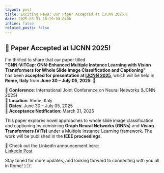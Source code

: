 ```yaml
---
layout: post
title: Exciting News: Our Paper Accepted at IJCNN 2025!🎉
date: 2025-03-31 18:29:00-0400
inline: false
related_posts: false
---
```


## 🎉 Paper Accepted at IJCNN 2025!

I'm thrilled to share that our paper titled  
**"GNN-ViTCap: GNN-Enhanced Multiple Instance Learning with Vision Transformers for Whole Slide Image Classification and Captioning"**  
has been **accepted for presentation at [IJCNN 2025](https://2025.ijcnn.org/)**, which will be held in **Rome, Italy** from **June 30 – July 05, 2025**. 🚀

📌 **Conference**: International Joint Conference on Neural Networks (IJCNN 2025)  
📍 **Location**: Rome, Italy  
📅 **Dates**: June 30 – July 05, 2025  
📰 **Acceptance Notification**: March 31, 2025

This paper explores novel approaches to whole slide image classification and captioning by combining **Graph Neural Networks (GNNs)** and **Vision Transformers (ViTs)** under a Multiple Instance Learning framework. The work will be published in the **IEEE proceedings**.

🔗 Check out the LinkedIn announcement here:  
[LinkedIn Post](https://www.linkedin.com/posts/raju32742_histopathological-digitalpathology-llm-activity-7313262133465534464-plBY)

Stay tuned for more updates, and looking forward to connecting with you all in Rome! 🇮🇹

